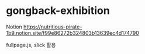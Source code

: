 # gongback-exhibition

Notion
https://nutritious-pirate-1b9.notion.site/f99e86272b324803b13639ec4d174790

fullpage.js, slick 활용
